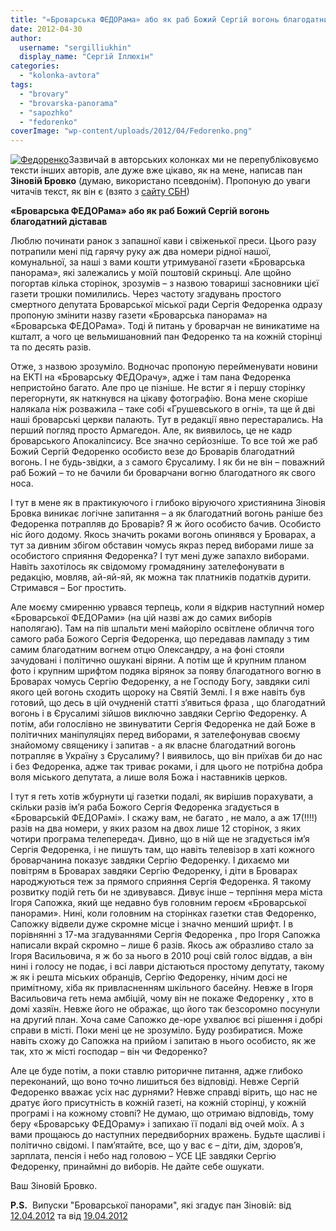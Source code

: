 ```yaml
---
title: "«Броварська ФЕДОРама» або як раб Божий Сергій вогонь благодатний діставав"
date: 2012-04-30
author: 
  username: "sergilliukhin"
  display_name: "Сергій Іллюхін"
categories: 
  - "kolonka-avtora"
tags: 
  - "brovary"
  - "brovarska-panorama"
  - "sapozhko"
  - "fedorenko"
coverImage: "wp-content/uploads/2012/04/Fedorenko.png"
---
```


[![](https://mpz.brovary.org/wp-content/uploads/2012/04/Fedorenko.png "Федоренко")](https://mpz.brovary.org/wp-content/uploads/2012/04/Fedorenko.png)Зазвичай в авторських колонках ми не перепубліковуємо тексти інших авторів, але дуже вже цікаво, як на мене, написав пан **Зіновій Бровко** (думаю, використано псевдонім). Пропоную до уваги читачів текст, як він є (взято з [сайту СБН](http://city.brovary.net/portal/index.php?showtopic=104309 "Броварська ФЕДОРама"))

**«Броварська ФЕДОРама» або як раб Божий Сергій вогонь благодатний діставав**

Люблю починати ранок з запашної кави і свіженької преси. Цього разу потрапили мені під гарячу руку аж два номери рідної нашої, комунальної, за наші з вами кошти утримуваної газети «Броварська панорама», які залежались у моїй поштовій скриньці. Але щойно погортав кілька сторінок, зрозумів – з назвою товариші засновники цієї газети трошки помилились. Через частоту згадувань простого смертного депутата Броварської міської ради Сергія Федоренка одразу пропоную змінити назву газети «Броварська панорама» на «Броварська ФЕДОРама». Тоді й питань у броварчан не виникатиме на кшталт, а чого це вельмишановний пан Федоренко та на кожній сторінці та по десять разів.

Отже, з назвою зрозуміло. Водночас пропоную перейменувати новини на ЕКТІ на «Броварську ФЕДОрачу», адже і там пана Федоренка непристойно багато. Але про це пізніше. Не встиг я і першу сторінку перегорнути, як наткнувся на цікаву фотографію. Вона мене скоріше налякала ніж розважила – таке собі «Грушевського в огні», та ще й дві наші броварські церкви палають. Тут в редакції явно перестарались. На перший погляд просто Армагедон. Але, як виявилось, це не кадр броварського Апокаліпсису. Все значно серйозніше. То все той же раб Божий Сергій Федоренко особисто везе до Броварів благодатний вогонь. І не будь-звідки, а з самого Єрусалиму. І як би не він – поважний раб Божий – то не бачили би броварчани вогню благодатного як свого носа. <!--more-->

І тут в мене як в практикуючого і глибоко віруючого християнина Зіновія Бровка виникає логічне запитання – а як благодатний вогонь раніше без Федоренка потрапляв до Броварів? Я ж його особисто бачив. Особисто ніс його додому. Якось значить роками вогонь опинявся у Броварах, а тут за дивним збігом обставин чомусь якраз перед виборами лише за особистого сприяння Федоренка? І тут мені дуже запахло виборами. Навіть захотілось як свідомому громадянину зателефонувати в редакцію, мовляв, ай-яй-яй, як можна так платників податків дурити. Стримався – Бог простить.

Але моєму смиренню урвався терпець, коли я відкрив наступний номер «Броварської ФЕДОРами» (на цій назві аж до самих виборів наполягаю). Там на пів шпальти мені майоріло освітлене обличчя того самого раба Божого Сергія Федоренка, що передавав лампаду з тим самим благодатним вогнем отцю Олександру, а на фоні стояли зачудовані і політично ошукані віряни. А потім ще й крупним планом фото і крупним шрифтом подяка вірянок за появу благодатного вогню в Броварах чомусь Сергію Федоренку, а не Господу Богу, завдяки силі якого цей вогонь сходить щороку на Святій Землі. І я вже навіть був готовий, що десь в цій очудненій статті з’явиться фраза , що благодатний вогонь і в Єрусалимі зійшов виключно завдяки Сергію Федоренку. А потім, аби голослівно не звинуватити Сергія Федоренка не дай Боже в політичних маніпуляціях перед виборами, я зателефонував своєму знайомому священику і запитав - а як власне благодатний вогонь потрапляє в Україну з Єрусалиму? І виявилось, що він приїхав би до нас і без Федоренка, адже так триває роками, і для цього не потрібна добра воля міського депутата, а лише воля Божа і наставників церков.

І тут я геть хотів жбурнути ці газетки подалі, як вирішив порахувати, а скільки разів ім’я раба Божого Сергія Федоренка згадується в «Броварській ФЕДОРамі». І скажу вам, не багато , не мало, а аж 17(!!!!) разів на два номери, у яких разом на двох лише 12 сторінок, з яких чотири програма телепередач. Дивно, що в ній ще не згадується ім’я Сергія Федоренка, і не пишуть там, що навіть телевізор в хаті кожного броварчанина показує завдяки Сергію Федоренку. І дихаємо ми повітрям в Броварах завдяки Сергію Федоренку, і діти в Броварах народжуються теж за прямого сприяння Сергія Федоренка. Я такому розвитку подій геть би не здивувався. Дивує інше – терпіння мера міста Ігоря Сапожка, який ще недавно був головним героєм «Броварської панорами». Нині, коли головним на сторінках газетки став Федоренко, Сапожку відвели дуже скромне місце і значно менший шрифт. І в порівнянні з 17-ма згадуваннями Сергія Федоренка , про Ігоря Сапожка написали вкрай скромно – лише 6 разів. Якось аж образливо стало за Ігоря Васильовича, я ж бо за нього в 2010 році свій голос віддав, а він нині і голосу не подає, і всі лаври дістаються простому депутату, такому ж як і решта міських обранців, Сергію Федоренку, нічим досі не примітному, хіба як привласненням шкільного басейну. Невже в Ігоря Васильовича геть нема амбіцій, чому він не покаже Федоренку , хто в домі хазяїн. Невже його не ображає, що його так безсоромно посунули на другий план. Хоча саме Сапожко де-юре ухвалює всі рішення і добрі справи в місті. Поки мені це не зрозуміло. Буду розбиратися. Може навіть схожу до Сапожка на прийом і запитаю в нього особисто, як же так, хто ж місті господар – він чи Федоренко?

Але це буде потім, а поки ставлю риторичне питання, адже глибоко переконаний, що воно точно лишиться без відповіді. Невже Сергій Федоренко вважає усіх нас дурнями? Невже справді вірить, що нас не дратує його присутність в кожній газеті, на кожній сторінці, у кожній програмі і на кожному стовпі? Не думаю, що отримаю відповідь, тому беру «Броварську ФЕДОраму» і запихаю її подалі від очей моїх. А з вами прощаюсь до наступних передвиборних вражень. Будьте щасливі і політично свідомі. І пам’ятайте, все, що у вас є – діти, дім, здоров’я, зарплата, пенсія і небо над головою – УСЕ ЦЕ завдяки Сергію Федоренку, принаймні до виборів. Не дайте себе ошукати.

Ваш Зіновій Бровко.

**P.S.**  Випуски "Броварської панорами", які згадує пан Зіновій: від [12.04.2012](http://docs.brovary.org/p1269/12.04.2012 "Броварська панорама") та від [19.04.2012](http://docs.brovary.org/p1271/19.04.2012 "Броварська панорама")
